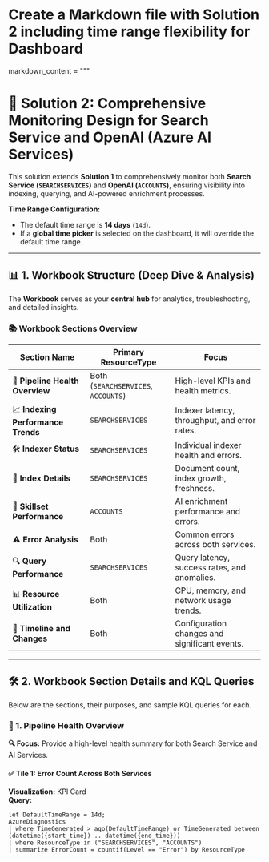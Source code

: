 # Create a Markdown file with Solution 2 including time range flexibility for Dashboard

markdown_content = """
# 🚀 Solution 2: Comprehensive Monitoring Design for Search Service and OpenAI (Azure AI Services)

This solution extends **Solution 1** to comprehensively monitor both **Search Service (`SEARCHSERVICES`)** and **OpenAI (`ACCOUNTS`)**, ensuring visibility into indexing, querying, and AI-powered enrichment processes.

**Time Range Configuration:**  
- The default time range is **14 days** (`14d`).  
- If a **global time picker** is selected on the dashboard, it will override the default time range.

---

## 📊 1. Workbook Structure (Deep Dive & Analysis)

The **Workbook** serves as your **central hub** for analytics, troubleshooting, and detailed insights.

### 📚 Workbook Sections Overview

| **Section Name**          | **Primary ResourceType** | **Focus**                                  |
|----------------------------|--------------------------|--------------------------------------------|
| 🚦 **Pipeline Health Overview** | Both (`SEARCHSERVICES`, `ACCOUNTS`) | High-level KPIs and health metrics.        |
| 📈 **Indexing Performance Trends** | `SEARCHSERVICES` | Indexer latency, throughput, and error rates. |
| 🛠️ **Indexer Status**       | `SEARCHSERVICES`       | Individual indexer health and errors.      |
| 📑 **Index Details**        | `SEARCHSERVICES`       | Document count, index growth, freshness.   |
| 🧠 **Skillset Performance**  | `ACCOUNTS`            | AI enrichment performance and errors.      |
| ⚠️ **Error Analysis**       | Both                  | Common errors across both services.        |
| 🔍 **Query Performance**    | `SEARCHSERVICES`       | Query latency, success rates, and anomalies. |
| 📊 **Resource Utilization**  | Both                  | CPU, memory, and network usage trends.     |
| 📅 **Timeline and Changes** | Both                  | Configuration changes and significant events. |

---

## 🛠️ 2. Workbook Section Details and KQL Queries

Below are the sections, their purposes, and sample KQL queries for each.

### 🚦 1. Pipeline Health Overview

**🔍 Focus:** Provide a high-level health summary for both Search Service and AI Services.

#### ✅ Tile 1: Error Count Across Both Services

**Visualization:** KPI Card  
**Query:**

```kql
let DefaultTimeRange = 14d;
AzureDiagnostics
| where TimeGenerated > ago(DefaultTimeRange) or TimeGenerated between (datetime({start_time}) .. datetime({end_time}))
| where ResourceType in ("SEARCHSERVICES", "ACCOUNTS")
| summarize ErrorCount = countif(Level == "Error") by ResourceType
